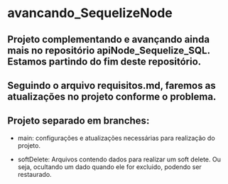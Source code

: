 # avancando_SequelizeNode

## Projeto complementando e avançando ainda mais no repositório apiNode_Sequelize_SQL. Estamos partindo do fim deste repositório.

## Seguindo o arquivo requisitos.md, faremos as atualizações no projeto conforme o problema.

## Projeto separado em branches:

- main: configurações e atualizações necessárias para realização do projeto.

- softDelete: Arquivos contendo dados para realizar um soft delete. Ou seja, ocultando um dado quando ele for excluido, podendo ser restaurado.